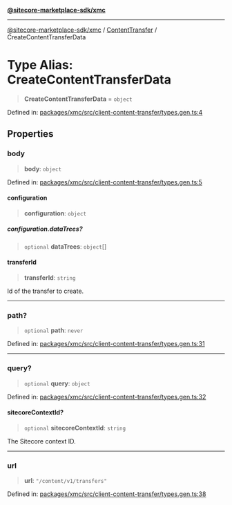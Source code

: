 [**@sitecore-marketplace-sdk/xmc**](../../../../README.md)

***

[@sitecore-marketplace-sdk/xmc](../../../../README.md) / [ContentTransfer](../README.md) / CreateContentTransferData

# Type Alias: CreateContentTransferData

> **CreateContentTransferData** = `object`

Defined in: [packages/xmc/src/client-content-transfer/types.gen.ts:4](https://github.com/Sitecore/marketplace-sdk/blob/main/packages/xmc/src/client-content-transfer/types.gen.ts#L4)

## Properties

### body

> **body**: `object`

Defined in: [packages/xmc/src/client-content-transfer/types.gen.ts:5](https://github.com/Sitecore/marketplace-sdk/blob/main/packages/xmc/src/client-content-transfer/types.gen.ts#L5)

#### configuration

> **configuration**: `object`

##### configuration.dataTrees?

> `optional` **dataTrees**: `object`[]

#### transferId

> **transferId**: `string`

Id of the transfer to create.

***

### path?

> `optional` **path**: `never`

Defined in: [packages/xmc/src/client-content-transfer/types.gen.ts:31](https://github.com/Sitecore/marketplace-sdk/blob/main/packages/xmc/src/client-content-transfer/types.gen.ts#L31)

***

### query?

> `optional` **query**: `object`

Defined in: [packages/xmc/src/client-content-transfer/types.gen.ts:32](https://github.com/Sitecore/marketplace-sdk/blob/main/packages/xmc/src/client-content-transfer/types.gen.ts#L32)

#### sitecoreContextId?

> `optional` **sitecoreContextId**: `string`

The Sitecore context ID.

***

### url

> **url**: `"/content/v1/transfers"`

Defined in: [packages/xmc/src/client-content-transfer/types.gen.ts:38](https://github.com/Sitecore/marketplace-sdk/blob/main/packages/xmc/src/client-content-transfer/types.gen.ts#L38)
